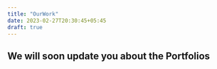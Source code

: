 ```yaml
---
title: "OurWork"
date: 2023-02-27T20:30:45+05:45
draft: true
---
```



## We will soon update you about the Portfolios
